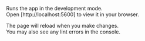 
Runs the app in the development mode.\
Open [http://localhost:5600] to view it in your browser.

The page will reload when you make changes.\
You may also see any lint errors in the console.


